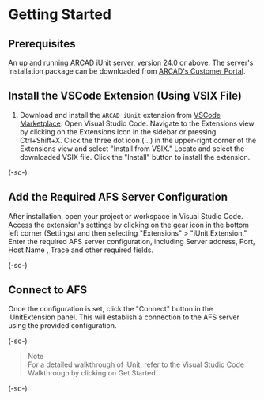 # Getting Started

## Prerequisites
An up and running ARCAD iUnit server, version 24.0 or above. The server's installation package can be downloaded from [ARCAD's Customer Portal](https://portal.arcadsoftware.com/).

## Install  the VSCode Extension (Using VSIX File)
1. Download and install the `ARCAD iUnit` extension from [VSCode Marketplace](https://marketplace.visualstudio.com/items?itemName=arcadsoftware.arcad-iunit).
Open Visual Studio Code.
Navigate to the Extensions view by clicking on the Extensions icon in the sidebar or pressing Ctrl+Shift+X.
Click the three dot icon (...) in the upper-right corner of the Extensions view and select "Install from VSIX."
Locate and select the downloaded VSIX file.
Click the "Install" button to install the extension.

(-sc-)

## Add the Required AFS Server Configuration

After installation, open your project or workspace in Visual Studio Code.
Access the extension's settings by clicking on the gear icon in the bottom left corner (Settings) and then selecting "Extensions" > "iUnit Extension."
Enter the required AFS server configuration, including Server address, Port, Host Name , Trace and other required fields.

(-sc-)

## Connect to AFS

Once the configuration is set, click the "Connect" button in the iUnitExtension panel.
This will establish a connection to the AFS server using the provided configuration.

(-sc-)

>Note  
For a detailed walkthrough of iUnit, refer to the Visual Studio Code Walkthrough by clicking on Get Started.

(-sc-)